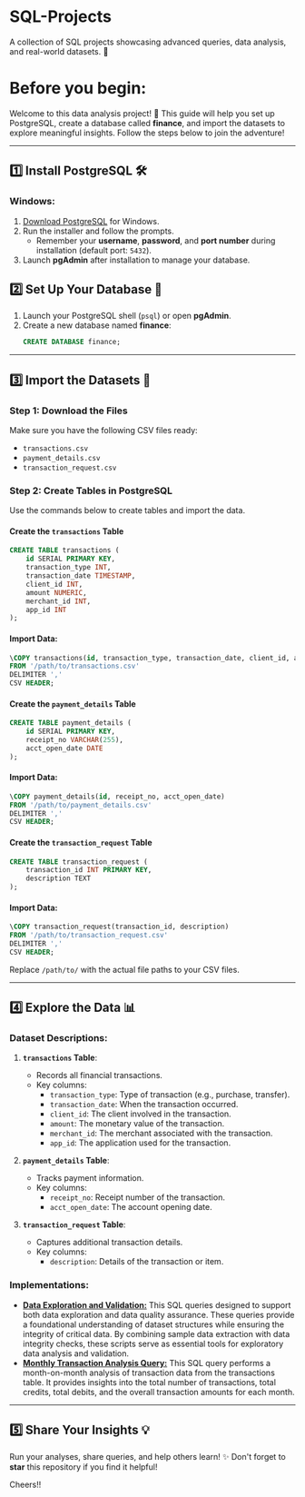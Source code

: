 # SQL-Projects
A collection of SQL projects showcasing advanced queries, data analysis, and real-world datasets. 🌟


# Before you begin:

Welcome to this data analysis project! 🚀 This guide will help you set up PostgreSQL, create a database called **finance**, and import the datasets to explore meaningful insights. Follow the steps below to join the adventure!

---

## 1️⃣ Install PostgreSQL 🛠️

### Windows:
1. [Download PostgreSQL](https://www.postgresql.org/download/) for Windows.
2. Run the installer and follow the prompts.
   - Remember your **username**, **password**, and **port number** during installation (default port: `5432`).
3. Launch **pgAdmin** after installation to manage your database.

## 2️⃣ Set Up Your Database 🎯

1. Launch your PostgreSQL shell (`psql`) or open **pgAdmin**.
2. Create a new database named **finance**:
   ```sql
   CREATE DATABASE finance;
   ```

---

## 3️⃣ Import the Datasets 📂

### Step 1: Download the Files
Make sure you have the following CSV files ready:
- `transactions.csv`
- `payment_details.csv`
- `transaction_request.csv`

### Step 2: Create Tables in PostgreSQL
Use the commands below to create tables and import the data.

#### Create the `transactions` Table
```sql
CREATE TABLE transactions (
    id SERIAL PRIMARY KEY,
    transaction_type INT,
    transaction_date TIMESTAMP,
    client_id INT,
    amount NUMERIC,
    merchant_id INT,
    app_id INT
);
```
#### Import Data:
```sql
\COPY transactions(id, transaction_type, transaction_date, client_id, amount, merchant_id, app_id)
FROM '/path/to/transactions.csv'
DELIMITER ','
CSV HEADER;
```

#### Create the `payment_details` Table
```sql
CREATE TABLE payment_details (
    id SERIAL PRIMARY KEY,
    receipt_no VARCHAR(255),
    acct_open_date DATE
);
```
#### Import Data:
```sql
\COPY payment_details(id, receipt_no, acct_open_date)
FROM '/path/to/payment_details.csv'
DELIMITER ','
CSV HEADER;
```

#### Create the `transaction_request` Table
```sql
CREATE TABLE transaction_request (
    transaction_id INT PRIMARY KEY,
    description TEXT
);
```
#### Import Data:
```sql
\COPY transaction_request(transaction_id, description)
FROM '/path/to/transaction_request.csv'
DELIMITER ','
CSV HEADER;
```

Replace `/path/to/` with the actual file paths to your CSV files.

---

## 4️⃣ Explore the Data 📊

### Dataset Descriptions:
1. **`transactions` Table**:
   - Records all financial transactions.
   - Key columns:
     - `transaction_type`: Type of transaction (e.g., purchase, transfer).
     - `transaction_date`: When the transaction occurred.
     - `client_id`: The client involved in the transaction.
     - `amount`: The monetary value of the transaction.
     - `merchant_id`: The merchant associated with the transaction.
     - `app_id`: The application used for the transaction.

2. **`payment_details` Table**:
   - Tracks payment information.
   - Key columns:
     - `receipt_no`: Receipt number of the transaction.
     - `acct_open_date`: The account opening date.

3. **`transaction_request` Table**:
   - Captures additional transaction details.
   - Key columns:
     - `description`: Details of the transaction or item.

### Implementations:
- [**Data Exploration and Validation:**](https://github.com/Rapphhy/SQL-Projects/tree/main/Data%20Exploration%20and%20Validation)
This SQL queries designed to support both data exploration and data quality assurance. These queries provide a foundational understanding of dataset structures while ensuring the integrity of critical data. By combining sample data extraction with data integrity checks, these scripts serve as essential tools for exploratory data analysis and validation.
- [**Monthly Transaction Analysis Query:**](https://github.com/Rapphhy/SQL-Projects/tree/main/Monthly%20Transaction%20Analysis)
This SQL query performs a month-on-month analysis of transaction data from the transactions table. It provides insights into the total number of transactions, total credits, total debits, and the overall transaction amounts for each month.

---

## 5️⃣ Share Your Insights 💡
Run your analyses, share queries, and help others learn! ✨ Don't forget to **star** this repository if you find it helpful!


Cheers!!
